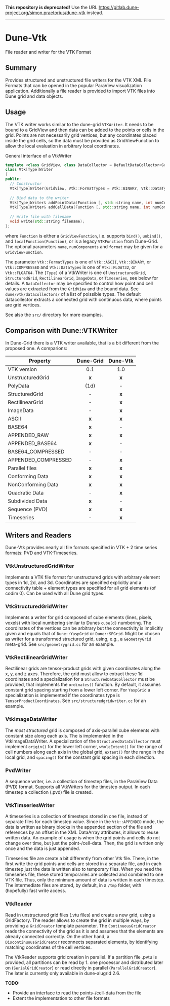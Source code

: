 **This repository is deprecated!** Use the URL https://gitlab.dune-project.org/simon.praetorius/dune-vtk instead.

---

# Dune-Vtk
File reader and writer for the VTK Format

## Summary
Provides structured and unstructured file writers for the VTK XML File Formats 
that can be opened in the popular ParaView visualization application. Additionally
a file reader is provided to import VTK files into Dune grid and data objects.

## Usage
The VTK writer works similar to the dune-grid `VTKWriter`. It needs to be bound 
to a GridView and then data can be added to the points or cells in the grid.
Points are not necessarily grid vertices, but any coordinates placed inside the 
grid cells, so the data must be provided as GridViewFunction to allow the local
evaluation in arbitrary local coordinates.

General interface of a VtkWriter
```c++
template <class GridView, class DataCollector = DefaultDataCollector<GridView>>
class Vtk[Type]Writer
{
public:
  // Constructor
  Vtk[Type]Writer(GridView, Vtk::FormatTypes = Vtk::BINARY, Vtk::DataTypes = Vtk::FLOAT32);
  
  // Bind data to the writer
  Vtk[Type]Writer& addPointData(Function [, std::string name, int numComponents, Vtk::FormatTypes]);
  Vtk[Type]Writer& addCellData(Function [, std::string name, int numComponents, Vtk::FormatTypes]);
  
  // Write file with filename
  void write(std::string filename);
};
```
where `Function` is either a `GridViewFunction`, i.e. supports `bind()`, `unbind()`, and `localFunction(Function)`, or is a legacy `VTKFunction` from Dune-Grid. The optional parameters `name`, `numComponents` and `format` may be given for a `GridViewFunction`.

The parameter `Vtk::FormatTypes` is one of `Vtk::ASCII`, `Vtk::BINARY`, or `Vtk::COMPRESSED` and `Vtk::DataTypes` is one of `Vtk::FLOAT32`, or `Vtk::FLOAT64`. The `[Type]` of a VtkWriter is one of `UnstructuredGrid`, `StructuredGrid`, `RectilinearGrid`, `ImageData`, or `Timeseries`, see below for details. A `DataCollector` may be specified to control how point and cell values are extracted from the `GridView` and the bound data. See `dune/vtk/datacollectors/` of a list of poissible types. The default datacollector extracts a connected grid with continuous data, where points are grid vertices.

See also the `src/` directory for more examples.

## Comparison with Dune::VTKWriter
In Dune-Grid there is a VTK writer available, that is a bit different from the
proposed one. A comparions:

| **Property**       | **Dune-Grid** | **Dune-Vtk** |
| ------------------ | :-----------: | :----------: |
| VTK version        | 0.1           | 1.0          |
| UnstructuredGrid   | **x**         | **x**        |
| PolyData           | (1d)          | -            |
| StructuredGrid     | -             | **x**        |
| RectilinearGrid    | -             | **x**        |
| ImageData          | -             | **x**        |
| ASCII              | **x**         | **x**        |
| BASE64             | **x**         | -            |
| APPENDED_RAW       | **x**         | **x**        |
| APPENDED_BASE64    | **x**         | -            |
| BASE64_COMPRESSED  | -             | -            |
| APPENDED_COMPRESSED| -             | **x**        |
| Parallel files     | **x**         | **x**        |
| Conforming Data    | **x**         | **x**        |
| NonConforming Data | **x**         | **x**        |
| Quadratic Data     | -             | **x**        |
| Subdivided Data    | **x**         | -            |
| Sequence (PVD)     | **x**         | **x**        |
| Timeseries         | -             | **x**        |

## Writers and Readers
Dune-Vtk provides nearly all file formats specified in VTK + 2 time series formats: 
PVD and VTK-Timeseries.

### VtkUnstructuredGridWriter
Implements a VTK file format for unstructured grids with arbitrary element types 
in 1d, 2d, and 3d. Coordinates are specified explicitly and a connectivity table + 
element types are specified for all grid elements (of codim 0). Can be used with 
all Dune grid types.

### VtkStructuredGridWriter
Implements a writer for grid composed of cube elements (lines, pixels, voxels) with 
local numbering similar to Dunes `cube(d)` numbering. The coordinates of the vertices 
can be arbitrary but the connectivity is implicitly given and equals that of 
`Dune::YaspGrid` or `Dune::SPGrid`. Might be chosen as writer for a transformed 
structured grid, using, e.g., a `GeometryGrid` meta-grid. See `src/geometrygrid.cc` 
for an example.

### VtkRectilinearGridWriter
Rectilinear grids are tensor-product grids with given coordinates along the x, y, 
and z axes. Therefore, the grid must allow to extract these 1d coordinates and a 
specialization for a `StructuredDataCollector` must be provided, that implements 
the `ordinates()` function. By default, it assumes constant grid spacing starting 
from a lower left corner. For `YaspGrid` a specialization is implemented if the 
coordinates type is `TensorProductCoordinates`. See `src/structuredgridwriter.cc` 
for an example.

### VtkImageDataWriter
The *most structured* grid is composed of axis-parallel cube elements with constant 
size along each axis. The is implemented in the VtkImageDataWriter. A specialization 
of the `StructuredDataCollector` must implement `origin()` for the lower left corner, 
`wholeExtent()` for the range of cell numbers along each axis in the global grid, 
`extent()` for the range in the local grid, and `spacing()` for the constant grid 
spacing in each direction.

### PvdWriter
A sequence writer, i.e. a collection of timestep files, in the ParaView Data (PVD) 
format. Supports all VtkWriters for the timestep output. In each timestep a collection 
(.pvd) file is created.

### VtkTimseriesWriter
A timeseries is a collection of timesteps stored in one file, instead of separate 
files for each timestep value. Since in the `Vtk::APPENDED` mode, the data is written 
as binary blocks in the appended section of the file and references by an offset 
in the XML DataArray attributes, it allows to reuse written data. An example of 
usage is when the grid points and cells do not change over time, but just the 
point-/cell-data. Then, the grid is written only once and the data is just appended.

Timeseries file are create a bit differently from other Vtk file. There, in the 
first write the grid points and cells are stored in a separate file, and in each 
timestep just the data is written also to temporary files. When you need the timeseries 
file, these stored temporaries are collected and combined to one VTK file. Thus, 
only the minimum amount of data is written in each timestep. The intermediate files 
are stored, by default, in a `/tmp` folder, with (hopefully) fast write access.

### VtkReader
Read in unstructured grid files (.vtu files) and create a new grid, using a GridFactory.
The reader allows to create the grid in multiple ways, by providing a `GridCreator`
template parameter. The `ContinuousGridCreator` reads the connectivity of the grid
as it is and assumes that the elements are already connected correctly. On the other
hand, a `DiscontinuousGridCreator` reconnects separated elements, by identifying 
matching coordinates of the cell vertices.

The VtkReader supports grid creation in parallel. If a partition file .pvtu is 
provided, all partitions can be read by 1. one processor and distributed later on
(`SerialGridCreator`) or read directly in parallel (`ParallelGridCreator`). The later
is currently only available in dune-alugrid 2.6.

**TODO:**

- Provide an interface to read the points-/cell-data from the file
- Extent the implementation to other file formats
